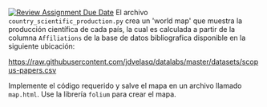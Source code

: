 [![Review Assignment Due Date](https://classroom.github.com/assets/deadline-readme-button-24ddc0f5d75046c5622901739e7c5dd533143b0c8e959d652212380cedb1ea36.svg)](https://classroom.github.com/a/bI84ZdVD)
El archivo `country_scientific_production.py` crea un 'world map' que muestra 
la producción científica de cada país, la cual es calculada a partir de la 
columna `Affiliations` de la base de datos bibliografica disponible en la 
siguiente ubicación:

https://raw.githubusercontent.com/jdvelasq/datalabs/master/datasets/scopus-papers.csv

Implemente el código requerido y salve el mapa en un archivo llamado `map.html`.
Use la librería `folium` para crear el mapa.
 
